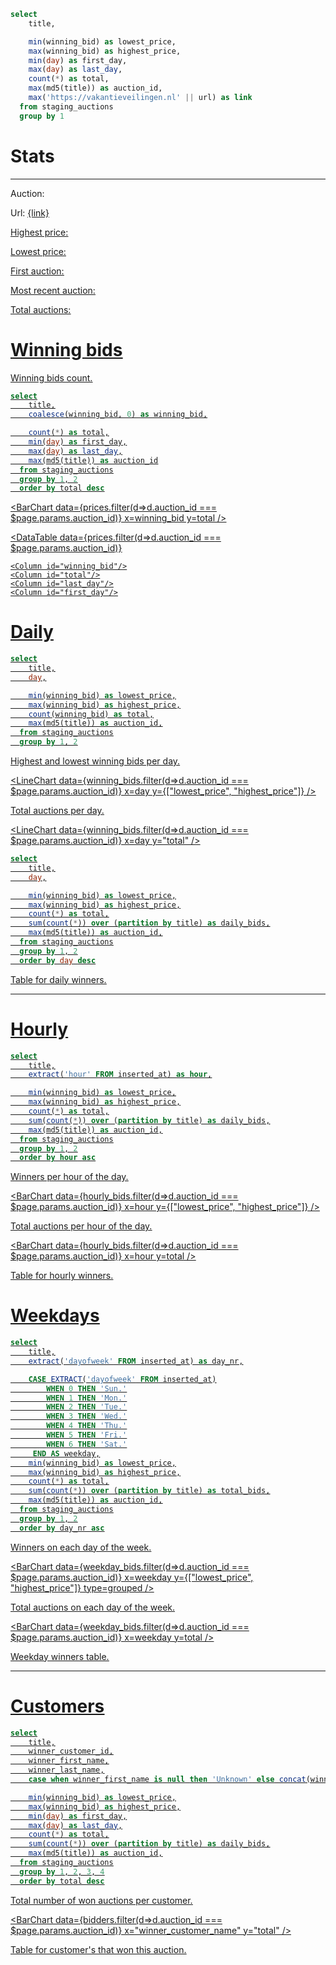 ```sql stats
select
    title,

    min(winning_bid) as lowest_price,
    max(winning_bid) as highest_price,
    min(day) as first_day,
    max(day) as last_day,
    count(*) as total,
    max(md5(title)) as auction_id,
    max('https://vakantieveilingen.nl' || url) as link
  from staging_auctions
  group by 1
```
# Stats

---

<script>
$: stats_filtered = stats.filter(d => d.auction_id === $page.params.auction_id);
$: link = stats_filtered.length > 0 ? stats_filtered[0].link : ""
</script>


Auction: <b><Value data={stats_filtered} column="title" /></b>

Url:  <u><a href="{link}">{link}</a><u>

Highest price: <b><Value data={stats_filtered} column="highest_price" /></b>

Lowest price: <b><Value data={stats_filtered} column="lowest_price" /></b>

First auction: <b><Value data={stats_filtered} column="first_day" /></b>

Most recent auction: <b><Value data={stats_filtered} column="last_day" /></b>

Total auctions: <b><Value data={stats_filtered} column="total" /></b>

# Winning bids

Winning bids count.



```sql prices
select
    title,
    coalesce(winning_bid, 0) as winning_bid,

    count(*) as total,
    min(day) as first_day,
    max(day) as last_day,
    max(md5(title)) as auction_id
  from staging_auctions
  group by 1, 2
  order by total desc
```

<BarChart
  data={prices.filter(d=>d.auction_id === $page.params.auction_id)}
  x=winning_bid
  y=total
/>

<DataTable 
  data={prices.filter(d=>d.auction_id === $page.params.auction_id)}
>
    <Column id="winning_bid"/>
    <Column id="total"/>
    <Column id="last_day"/>
    <Column id="first_day"/>
</DataTable>

# Daily


```sql winning_bids
select
    title,
    day,

    min(winning_bid) as lowest_price,
    max(winning_bid) as highest_price,
    count(winning_bid) as total,
    max(md5(title)) as auction_id,
  from staging_auctions
  group by 1, 2
```

Highest and lowest winning bids per day.

<LineChart
  data={winning_bids.filter(d=>d.auction_id === $page.params.auction_id)}
  x=day
  y={["lowest_price", "highest_price"]}
/>

Total auctions per day.

<LineChart
  data={winning_bids.filter(d=>d.auction_id === $page.params.auction_id)}
  x=day
  y="total"
/>


```sql daily_bids
select
    title,
    day,

    min(winning_bid) as lowest_price,
    max(winning_bid) as highest_price,
    count(*) as total,
    sum(count(*)) over (partition by title) as daily_bids,
    max(md5(title)) as auction_id,
  from staging_auctions
  group by 1, 2
  order by day desc
```

Table for daily winners.

<DataTable 
  data="{daily_bids.filter(d=>d.auction_id === $page.params.auction_id)}"
  search="true"
  sortable="true"
/>

---

# Hourly

```sql hourly_bids
select
    title,
    extract('hour' FROM inserted_at) as hour,

    min(winning_bid) as lowest_price,
    max(winning_bid) as highest_price,
    count(*) as total,
    sum(count(*)) over (partition by title) as daily_bids,
    max(md5(title)) as auction_id,
  from staging_auctions
  group by 1, 2
  order by hour asc
```

Winners per hour of the day.

<BarChart
  data={hourly_bids.filter(d=>d.auction_id === $page.params.auction_id)}
  x=hour
  y={["lowest_price", "highest_price"]}
/>

Total auctions per hour of the day.

<BarChart
  data={hourly_bids.filter(d=>d.auction_id === $page.params.auction_id)}
  x=hour
  y=total
/>

Table for hourly winners.

<DataTable 
  data="{hourly_bids.filter(d=>d.auction_id === $page.params.auction_id)}"
  search="true"
  sortable="true"
/>

# Weekdays

```sql weekday_bids
select
    title,
    extract('dayofweek' FROM inserted_at) as day_nr,

    CASE EXTRACT('dayofweek' FROM inserted_at)
        WHEN 0 THEN 'Sun.'
        WHEN 1 THEN 'Mon.'
        WHEN 2 THEN 'Tue.'
        WHEN 3 THEN 'Wed.'
        WHEN 4 THEN 'Thu.'
        WHEN 5 THEN 'Fri.'
        WHEN 6 THEN 'Sat.'
     END AS weekday,
    min(winning_bid) as lowest_price,
    max(winning_bid) as highest_price,
    count(*) as total,
    sum(count(*)) over (partition by title) as total_bids,
    max(md5(title)) as auction_id,
  from staging_auctions
  group by 1, 2
  order by day_nr asc
```

Winners on each day of the week.

<BarChart
  data={weekday_bids.filter(d=>d.auction_id === $page.params.auction_id)}
  x=weekday
  y={["lowest_price", "highest_price"]}
  type=grouped
/>

Total auctions on each day of the week.

<BarChart
  data={weekday_bids.filter(d=>d.auction_id === $page.params.auction_id)}
  x=weekday
  y=total
/>

Weekday winners table.

<DataTable 
  data="{weekday_bids.filter(d=>d.auction_id === $page.params.auction_id)}"
  search="true"
  sortable="true"
/>

---

# Customers

```sql bidders
select
    title,
    winner_customer_id,
    winner_first_name,
    winner_last_name,
    case when winner_first_name is null then 'Unknown' else concat(winner_first_name,' ', winner_last_name) end as winner_customer_name,

    min(winning_bid) as lowest_price,
    max(winning_bid) as highest_price,
    min(day) as first_day,
    max(day) as last_day,
    count(*) as total,
    sum(count(*)) over (partition by title) as daily_bids,
    max(md5(title)) as auction_id,
  from staging_auctions
  group by 1, 2, 3, 4
  order by total desc
```

Total number of won auctions per customer.

<BarChart
  data={bidders.filter(d=>d.auction_id === $page.params.auction_id)}
  x="winner_customer_name"
  y="total"
/>

Table for customer's that won this auction.
 
<DataTable 
  data="{bidders.filter(d=>d.auction_id === $page.params.auction_id)}"
  search="true"
  sortable="true"
/>

